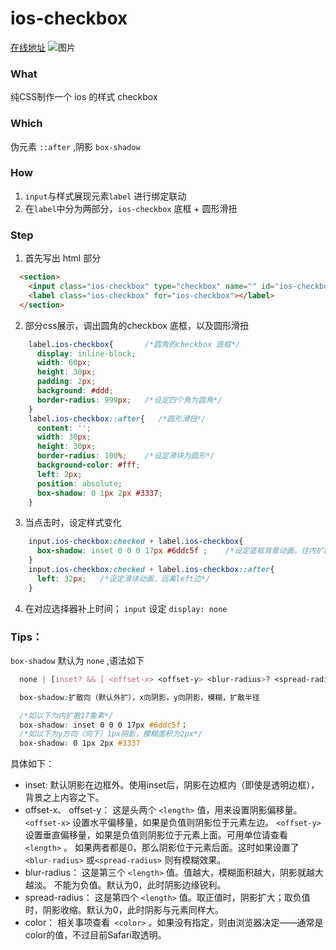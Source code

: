 # ios-checkbox

[在线地址](https://ices1.github.io/demo/ios-checkbox-o/index.html)
![图片](https://github.com/ices1/demo/ios-checkbox-o/1.gif)

### What
  纯CSS制作一个 ios 的样式 checkbox

### Which
  伪元素 `::after` ,阴影 `box-shadow` 

### How
  1. `input`与样式展现元素`label` 进行绑定联动
  2. 在`label`中分为两部分，`ios-checkbox` 底框 + 圆形滑扭

### Step
  1. 首先写出 html 部分

  ```html
    <section>
      <input class="ios-checkbox" type="checkbox" name="" id="ios-checkbox">
      <label class="ios-checkbox" for="ios-checkbox"></label>
    </section>
  ```
  2. 部分css展示，调出圆角的checkbox 底框，以及圆形滑扭

  ```css
      label.ios-checkbox{       /*圆角的checkbox 底框*/
        display: inline-block;
        width: 60px;
        height: 30px;
        padding: 2px;
        background: #ddd;
        border-radius: 999px;   /*设定四个角为圆角*/
      }
      label.ios-checkbox::after{   /*圆形滑扭*/
        content: '';
        width: 30px;
        height: 30px; 
        border-radius: 100%;    /*设定滑块为圆形*/
        background-color: #fff;
        left: 2px;
        position: absolute;
        box-shadow: 0 1px 2px #3337;
      }
  ```
  3. 当点击时，设定样式变化

  ```css
      input.ios-checkbox:checked + label.ios-checkbox{ 
        box-shadow: inset 0 0 0 17px #6ddc5f ;    /*设定底框背景动画，往内扩散*/
      }
      input.ios-checkbox:checked + label.ios-checkbox::after{
        left: 32px;   /*设定滑块动画，远离left边*/
      }
  ```
  4. 在对应选择器补上时间； `input` 设定 `display: none` 


### Tips：
  `box-shadow` 默认为 `none` ,语法如下

  ```css
    none | [inset? && [ <offset-x> <offset-y> <blur-radius>? <spread-radius>? <color>? ] ]#

    box-shadow:扩散向（默认外扩），x向阴影，y向阴影，模糊，扩散半径

    /*如以下为内扩散17象素*/
    box-shadow: inset 0 0 0 17px #6ddc5f；
    /*如以下为y方向（向下）1px阴影，模糊面积为2px*/
    box-shadow: 0 1px 2px #3337
  ```

具体如下：

  - inset:
  默认阴影在边框外。使用inset后，阴影在边框内（即使是透明边框），背景之上内容之下。
  - offset-x、 offset-y：
这是头两个 `<length>` 值，用来设置阴影偏移量。`<offset-x>` 设置水平偏移量，如果是负值则阴影位于元素左边。 `<offset-y>` 设置垂直偏移量，如果是负值则阴影位于元素上面。可用单位请查看 `<length>` 。
如果两者都是0，那么阴影位于元素后面。这时如果设置了`<blur-radius>` 或`<spread-radius>` 则有模糊效果。
  - blur-radius：
这是第三个 `<length>` 值。值越大，模糊面积越大，阴影就越大越淡。 不能为负值。默认为0，此时阴影边缘锐利。
  - spread-radius：
这是第四个 `<length>` 值。取正值时，阴影扩大；取负值时，阴影收缩。默认为0，此时阴影与元素同样大。
  - color：
相关事项查看` <color>` 。如果没有指定，则由浏览器决定——通常是color的值，不过目前Safari取透明。

